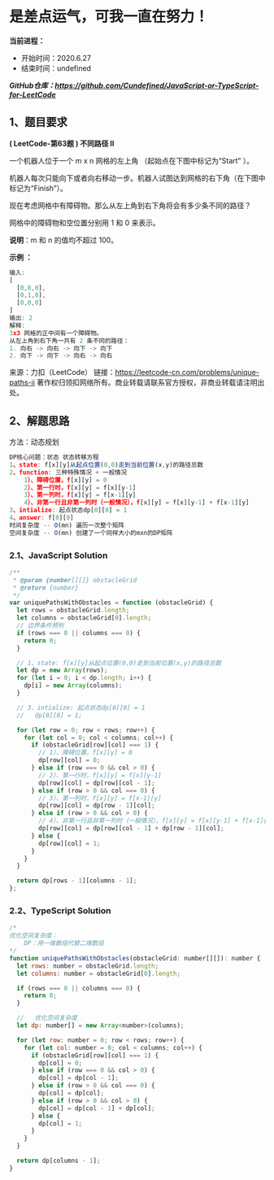 ﻿# 是差点运气，可我一直在努力！
**当前进程：**

 - 开始时间：2020.6.27 
 - 结束时间：undefined

***GitHub仓库：https://github.com/Cundefined/JavaScript-or-TypeScript-for-LeetCode***



## 1、题目要求
**( LeetCode-第63题 )  不同路径 II**
 
一个机器人位于一个 m x n 网格的左上角 （起始点在下图中标记为“Start” ）。

机器人每次只能向下或者向右移动一步。机器人试图达到网格的右下角（在下图中标记为“Finish”）。

现在考虑网格中有障碍物。那么从左上角到右下角将会有多少条不同的路径？

网格中的障碍物和空位置分别用 1 和 0 来表示。

**说明**：m 和 n 的值均不超过 100。

**示例 ：**
```javascript
输入:
[
  [0,0,0],
  [0,1,0],
  [0,0,0]
]
输出: 2
解释:
3x3 网格的正中间有一个障碍物。
从左上角到右下角一共有 2 条不同的路径：
1. 向右 -> 向右 -> 向下 -> 向下
2. 向下 -> 向下 -> 向右 -> 向右
```

来源：力扣（LeetCode）
链接：https://leetcode-cn.com/problems/unique-paths-ii
著作权归领扣网络所有。商业转载请联系官方授权，非商业转载请注明出处。




## 2、解题思路
方法：动态规划
```javascript
DP核心问题：状态 状态转移方程
1、state: f[x][y]从起点位置(0,0)走到当前位置(x,y)的路径总数
2、function: 三种特殊情况 + 一般情况
    1）、障碍位置，f[x][y] = 0
    2）、第一行时，f[x][y] = f[x][y-1]
    3）、第一列时，f[x][y] = f[x-1][y] 
    4）、非第一行且非第一列时（一般情况），f[x][y] = f[x][y-1] + f[x-1][y]
3、intialize: 起点状态dp[0][0] = 1
4、answer: f[0][0]
时间复杂度 -- O(mn) 遍历一次整个矩阵
空间复杂度 -- O(mn) 创建了一个同样大小的mxn的DP矩阵
```


### 2.1、JavaScript Solution

```javascript
/**
 * @param {number[][]} obstacleGrid
 * @return {number}
 */
var uniquePathsWithObstacles = function (obstacleGrid) {
  let rows = obstacleGrid.length;
  let columns = obstacleGrid[0].length;
  // 边界条件预判
  if (rows === 0 || columns === 0) {
    return 0;
  }

  // 1、state: f[x][y]从起点位置(0,0)走到当前位置(x,y)的路径总数
  let dp = new Array(rows);
  for (let i = 0; i < dp.length; i++) {
    dp[i] = new Array(columns);
  }

  // 3、intialize: 起点状态dp[0][0] = 1
  //   dp[0][0] = 1;

  for (let row = 0; row < rows; row++) {
    for (let col = 0; col < columns; col++) {
      if (obstacleGrid[row][col] === 1) {
        // 1）、障碍位置，f[x][y] = 0
        dp[row][col] = 0;
      } else if (row === 0 && col > 0) {
        // 2）、第一行时，f[x][y] = f[x][y-1]
        dp[row][col] = dp[row][col - 1];
      } else if (row > 0 && col === 0) {
        // 3）、第一列时，f[x][y] = f[x-1][y]
        dp[row][col] = dp[row - 1][col];
      } else if (row > 0 && col > 0) {
        // 4）、非第一行且非第一列时（一般情况），f[x][y] = f[x][y-1] + f[x-1][y]
        dp[row][col] = dp[row][col - 1] + dp[row - 1][col];
      } else {
        dp[row][col] = 1;
      }
    }
  }

  return dp[rows - 1][columns - 1];
};
```

### 2.2、TypeScript Solution

```javascript
/*
优化空间复杂度：
    DP：用一维数组代替二维数组
*/
function uniquePathsWithObstacles(obstacleGrid: number[][]): number {
  let rows: number = obstacleGrid.length;
  let columns: number = obstacleGrid[0].length;

  if (rows === 0 || columns === 0) {
    return 0;
  }

  //   优化空间复杂度
  let dp: number[] = new Array<number>(columns);

  for (let row: number = 0; row < rows; row++) {
    for (let col: number = 0; col < columns; col++) {
      if (obstacleGrid[row][col] === 1) {
        dp[col] = 0;
      } else if (row === 0 && col > 0) {
        dp[col] = dp[col - 1];
      } else if (row > 0 && col === 0) {
        dp[col] = dp[col];
      } else if (row > 0 && col > 0) {
        dp[col] = dp[col - 1] + dp[col];
      } else {
        dp[col] = 1;
      }
    }
  }

  return dp[columns - 1];
}
```

